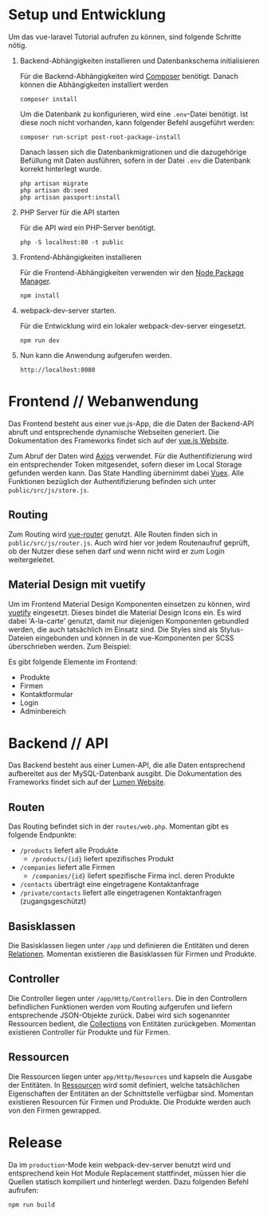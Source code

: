 # Setup und Entwicklung

Um das vue-laravel Tutorial aufrufen zu können, sind folgende Schritte nötig.

1. Backend-Abhängigkeiten installieren und Datenbankschema initialisieren

	 Für die Backend-Abhängigkeiten wird [Composer](https://getcomposer.org) benötigt. Danach können die Abhängigkeiten installiert werden
	 ```
	 composer install
	 ```
	 Um die Datenbank zu konfigurieren, wird eine `.env`-Datei benötigt. Ist diese noch nicht vorhanden, kann folgender Befehl ausgeführt werden:
	 ```
	 composer run-script post-root-package-install
	 ```
	 Danach lassen sich die Datenbankmigrationen und die dazugehörige Befüllung mit Daten ausführen, sofern in der Datei `.env` die Datenbank korrekt hinterlegt wurde.
	 ```
	 php artisan migrate
	 php artisan db:seed
	 php artisan passport:install
	 ```

2. PHP Server für die API starten

	Für die API wird ein PHP-Server benötigt.
	```
	php -S localhost:80 -t public
	```

3. Frontend-Abhängigkeiten installieren

	Für die Frontend-Abhängigkeiten verwenden wir den [Node Package Manager](https://nodejs.org/en/download/).
	```
	npm install
	```

4. webpack-dev-server starten.

	Für die Entwicklung wird ein lokaler webpack-dev-server eingesetzt. 
	```
	npm run dev
	```

5. Nun kann die Anwendung aufgerufen werden.

	```
	http://localhost:8080
	```

# Frontend // Webanwendung

Das Frontend besteht aus einer vue.js-App, die die Daten der Backend-API abruft und entsprechende dynamische Webseiten generiert. Die Dokumentation des Frameworks findet sich auf der [vue.js Website](https://vuejs.org/v2/guide).

Zum Abruf der Daten wird [Axios](https://github.com/axios/axios ) verwendet. Für die Authentifizierung wird ein entsprechender Token mitgesendet, sofern dieser im Local Storage gefunden werden kann. Das State Handling übernimmt dabei [Vuex](https://github.com/vuejs/vuex). Alle Funktionen bezüglich der Authentifizierung befinden sich unter ``public/src/js/store.js``.

## Routing

Zum Routing wird [vue-router](https://github.com/vuejs/vue-router/) genutzt. Alle Routen finden sich in ``public/src/js/router.js``. Auch wird hier vor jedem Routenaufruf geprüft, ob der Nutzer diese sehen darf und wenn nicht wird er zum Login weitergeleitet.

## Material Design mit vuetify

Um im Frontend Material Design Komponenten einsetzen zu können, wird [vuetify](https://vuetifyjs.com/en/getting-started/quick-start) eingesetzt. Dieses bindet die Material Design Icons ein. Es wird dabei 'A-la-carte' genutzt, damit nur diejenigen Komponenten gebundled werden, die auch tatsächlich im Einsatz sind. Die Styles sind als Stylus-Dateien eingebunden und können in de vue-Komponenten per SCSS überschrieben werden. Zum Beispiel:

Es gibt folgende Elemente im Frontend:

* Produkte
* Firmen
* Kontaktformular
* Login
* Adminbereich

# Backend // API

Das Backend besteht aus einer Lumen-API, die alle Daten entsprechend aufbereitet aus der MySQL-Datenbank ausgibt. Die Dokumentation des Frameworks findet sich auf der [Lumen Website](https://lumen.laravel.com/docs).

## Routen

Das Routing befindet sich in der ``routes/web.php``. Momentan gibt es folgende Endpunkte:

* ``/products`` liefert alle Produkte
  * ``/products/{id}`` liefert spezifisches Produkt 
* ``/companies`` liefert alle Firmen 
  * ``/companies/{id}`` liefert spezifische Firma incl. deren Produkte
* ``/contacts`` überträgt eine eingetragene Kontaktanfrage
* ``/private/contacts`` liefert alle eingetragenen Kontaktanfragen (zugangsgeschützt)

## Basisklassen

Die Basisklassen liegen unter ``/app`` und definieren die Entitäten und deren [Relationen](https://laravel.com/docs/5.7/eloquent-relationships). 
Momentan existieren die Basisklassen für Firmen und Produkte. 

## Controller

Die Controller liegen unter ``/app/Http/Controllers``. Die in den Controllern befindlichen Funktionen werden vom Routing aufgerufen 
und liefern entsprechende JSON-Objekte zurück. Dabei wird sich sogenannter Ressourcen bedient, die [Collections](https://laravel.com/docs/5.7/eloquent-collections) von Entitäten zurückgeben.
Momentan existieren Controller für Produkte und für Firmen.

## Ressourcen

Die Ressourcen liegen unter ``app/Http/Resources`` und kapseln die Ausgabe der Entitäten. 
In [Ressourcen](https://laravel.com/docs/5.7/eloquent-resources) wird somit definiert, welche tatsächlichen Eigenschaften der Entitäten an der Schnittstelle verfügbar sind.
Momentan existieren Resourcen für Firmen und Produkte. Die Produkte werden auch von den Firmen gewrapped.

# Release

Da im ``production``-Mode kein webpack-dev-server benutzt wird und entsprechend kein Hot Module Replacement stattfindet, müssen hier die Quellen statisch kompiliert und hinterlegt werden. Dazu folgenden Befehl aufrufen:

```
npm run build
```
